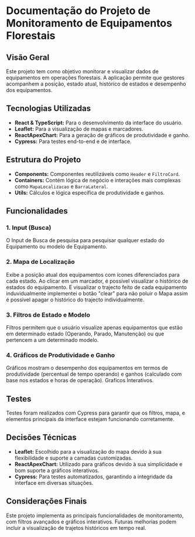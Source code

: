# Documentação do Projeto de Monitoramento de Equipamentos Florestais

## Visão Geral
Este projeto tem como objetivo monitorar e visualizar dados de equipamentos em operações florestais. A aplicação permite que gestores acompanhem a posição, estado atual, histórico de estados e desempenho dos equipamentos.

## Tecnologias Utilizadas
- **React & TypeScript:** Para o desenvolvimento da interface do usuário.
- **Leaflet:** Para a visualização de mapas e marcadores.
- **ReactApexChart:** Para a geração de gráficos de produtividade e ganho.
- **Cypress:** Para testes end-to-end e de interface.

## Estrutura do Projeto
- **Components:** Componentes reutilizáveis como `Header` e `FiltroCard`.
- **Containers:** Contém lógica de negócio e interações mais complexas como `MapaLocalizacao` e `BarraLateral`.
- **Utils:** Cálculos e lógica específica de produtividade e ganhos.

## Funcionalidades

### 1. Input (Busca)
O Input de Busca de pesquisa para pesquisar qualquer estado do Equipamento ou modelo de Equipamento.

### 2. Mapa de Localização
Exibe a posição atual dos equipamentos com ícones diferenciados para cada estado. Ao clicar em um marcador, é possível visualizar o histórico de estados do equipamento.
E visualizar o trajecto feito de cada equipamento induvidualmente implementei o botão "clear" para não poluir o Mapa assim é possivel apagar o histórico do trajecto
individualmente.

### 3. Filtros de Estado e Modelo
Filtros permitem que o usuário visualize apenas equipamentos que estão em determinado estado (Operando, Parado, Manutenção) ou que pertencem a um determinado modelo.

### 4. Gráficos de Produtividade e Ganho
Gráficos mostram o desempenho dos equipamentos em termos de produtividade (percentual de tempo operando) e ganhos (calculado com base nos estados e horas de operação).
Graficos Interativos.

## Testes
Testes foram realizados com Cypress para garantir que os filtros, mapa, e elementos principais da interface estejam funcionando corretamente.


## Decisões Técnicas
- **Leaflet:** Escolhido para a visualização do mapa devido à sua flexibilidade e suporte a camadas customizadas.
- **ReactApexChart:** Utilizado para gráficos devido à sua simplicidade e bom suporte a gráficos interativos.
- **Cypress:** Para testes automatizados, garantindo a integridade da interface em diversas situações.


## Considerações Finais
Este projeto implementa as principais funcionalidades de monitoramento, com filtros avançados e gráficos interativos. Futuras melhorias podem incluir a visualização de trajetos históricos em tempo real.
